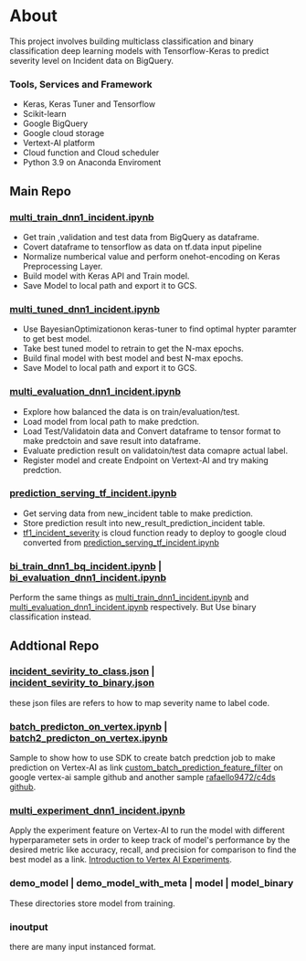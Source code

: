 # About
This project involves building multiclass classification and binary classification deep learning models with Tensorflow-Keras to predict severity level on Incident data on BigQuery.

### Tools, Services and Framework
- Keras, Keras Tuner and Tensorflow
- Scikit-learn
- Google BigQuery
- Google cloud storage
- Vertext-AI platform
- Cloud function and Cloud scheduler
- Python 3.9 on Anaconda Enviroment

## Main Repo

### [multi_train_dnn1_incident.ipynb](https://github.com/technqvi/SMart-AI/blob/main/Model-TF_Keras/DNN-1-TF-KerasProcessing/multi_train_dnn1_incident.ipynb)
- Get train ,validation and test data from BigQuery as dataframe.
- Covert dataframe to tensorflow as data on tf.data input pipeline
- Normalize numberical value and perform onehot-encoding on Keras Preprocessing Layer.
- Build model with Keras API and  Train model.
- Save Model to local path and export it to GCS.
### [multi_tuned_dnn1_incident.ipynb](https://github.com/technqvi/SMart-AI/blob/main/Model-TF_Keras/DNN-1-TF-KerasProcessing/multi_tuned_dnn1_incident.ipynb)
- Use BayesianOptimizationon keras-tuner to find optimal hypter paramter to get best model.
- Take best tuned model to retrain to get the N-max epochs.
- Build final model with best model and best  N-max epochs.
- Save Model to local path and export it to GCS.
### [multi_evaluation_dnn1_incident.ipynb](https://github.com/technqvi/SMart-AI/blob/main/Model-TF_Keras/DNN-1-TF-KerasProcessing/multi_evaluation_dnn1_incident.ipynb)
- Explore how balanced the data is on train/evaluation/test.
- Load model from local path to make predction.
- Load Test/Validatoin data and Convert dataframe to tensor format to make predctoin and save result into dataframe.
- Evaluate prediction result on validatoin/test data comapre actual label.
- Register model and create Endpoint on Vertext-AI and try making predction.
### [prediction_serving_tf_incident.ipynb](https://github.com/technqvi/SMart-AI/blob/main/Model-TF_Keras/DNN-1-TF-KerasProcessing/prediction_serving_tf_incident.ipynb)
- Get serving data from new_incident table to make prediction.
- Store prediction result into new_result_prediction_incident table.
- [tf1_incident_severity](https://github.com/technqvi/SMart-AI/tree/main/Model-TF_Keras/DNN-1-TF-KerasProcessing/tf1_incident_severity) is cloud function ready to deploy to google cloud converted from [prediction_serving_tf_incident.ipynb](https://github.com/technqvi/SMart-AI/blob/main/Model-TF_Keras/DNN-1-TF-KerasProcessing/prediction_serving_tf_incident.ipynb) 

### [bi_train_dnn1_bq_incident.ipynb](https://github.com/technqvi/SMart-AI/blob/main/Model-TF_Keras/DNN-1-TF-KerasProcessing/bi_train_dnn1_bq_incident.ipynb) | [bi_evaluation_dnn1_incident.ipynb](https://github.com/technqvi/SMart-AI/blob/main/Model-TF_Keras/DNN-1-TF-KerasProcessing/bi_evaluation_dnn1_incident.ipynb)
Perform the same things as   [multi_train_dnn1_incident.ipynb](https://github.com/technqvi/SMart-AI/blob/main/Model-TF_Keras/DNN-1-TF-KerasProcessing/multi_train_dnn1_incident.ipynb) and  [multi_evaluation_dnn1_incident.ipynb](https://github.com/technqvi/SMart-AI/blob/main/Model-TF_Keras/DNN-1-TF-KerasProcessing/multi_evaluation_dnn1_incident.ipynb) respectively. But Use binary classification instead. 



## Addtional Repo

### [incident_sevirity_to_class.json](https://github.com/technqvi/SMart-AI/blob/main/Model-TF_Keras/DNN-1-TF-KerasProcessing/incident_severity_to_class.json) | [incident_sevirity_to_binary.json](https://github.com/technqvi/SMart-AI/blob/main/Model-TF_Keras/DNN-1-TF-KerasProcessing/incident_severity_to_binary.json)
these json files are refers to how to map severity name to label code.
### [batch_predicton_on_vertex.ipynb](https://github.com/technqvi/SMart-AI/blob/main/Model-TF_Keras/DNN-1-TF-KerasProcessing/batch_predicton_on_vertex.ipynb) | [batch2_predicton_on_vertex.ipynb](https://github.com/technqvi/SMart-AI/blob/main/Model-TF_Keras/DNN-1-TF-KerasProcessing/batch2_predicton_on_vertex.ipynb)
Sample to show how to use SDK to create batch predction job to make prediction on Vertex-AI as link [custom_batch_prediction_feature_filter](https://github.com/GoogleCloudPlatform/vertex-ai-samples/blob/main/notebooks/official/prediction/custom_batch_prediction_feature_filter.ipynb) on google vertex-ai sample github and another sample  [rafaello9472/c4ds github](https://github.com/rafaello9472/c4ds/blob/main/Predict%20with%20batch%20prediction%20in%20Vertex%20AI/batch_prediction.ipynb).
### [multi_experiment_dnn1_incident.ipynb](https://github.com/technqvi/SMart-AI/blob/main/Model-TF_Keras/DNN-1-TF-KerasProcessing/multi_experiment_dnn1_incident.ipynb)
Apply the experiment feature on Vertex-AI to run the model with different hyperparameter sets in order to keep track of model's performance by the desired metric like accuracy, recall, and precision for comparison to find the best model  as a link. [Introduction to Vertex AI Experiments](https://cloud.google.com/vertex-ai/docs/experiments/intro-vertex-ai-experiments?_ga=2.40658402.-1582960972.1676878604&_gac=1.184038228.1698668378.Cj0KCQjwqP2pBhDMARIsAJQ0CzoFDtsSzCtbHy21Ee7W6_rI7-H4_VkOV_sJPuzNUmhPKZpfrDF2EIgaAjAgEALw_wcB).
### demo_model |  demo_model_with_meta | model | model_binary
These directories store model from training.

###  inoutput 
there are many input instanced format.







